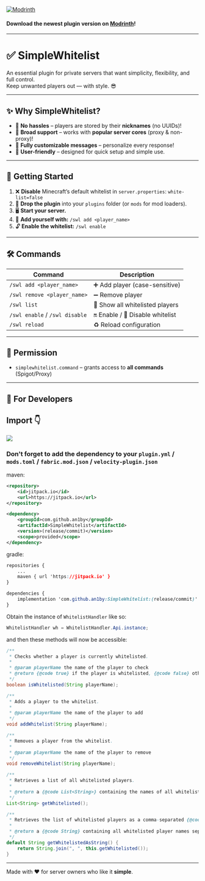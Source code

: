 <a href='https://modrinth.com/plugin/simplewhitelist' target="_blank"><img alt='Modrinth' src='https://img.shields.io/modrinth/dt/mGVcEBwo?style=for-the-badge&logo=modrinth&label=Modrinth&labelColor=black&color=0037FF'/></a>

#### Download the newest plugin version on [Modrinth](https://modrinth.com/plugin/simplewhitelist)!

---

# ✅ SimpleWhitelist

An essential plugin for private servers that want simplicity, flexibility, and full control.  
Keep unwanted players out — with style. 😎

---

## ✨ Why SimpleWhitelist?

- 🚫 **No hassles** – players are stored by their **nicknames** (no UUIDs)!
- 🔌 **Broad support** – works with **popular server cores** (proxy & non-proxy)!
- 🎨 **Fully customizable messages** – personalize every response!
- 🧠 **User-friendly** – designed for quick setup and simple use.

---

## 🚀 Getting Started

1. ❌ **Disable** Minecraft’s default whitelist in `server.properties`: `white-list=false`
2. 📁 **Drop the plugin** into your `plugins` folder (or `mods` for mod loaders).
3. 🖥️ **Start your server.**
4. 👤 **Add yourself with:** `/swl add <player_name>`
5. 🔓 **Enable the whitelist:** `/swl enable`


---

## 🛠️ Commands

| Command                          | Description                        |
|----------------------------------|------------------------------------|
| `/swl add <player_name>`         | ➕ Add player (case-sensitive)     |
| `/swl remove <player_name>`      | ➖ Remove player                   |
| `/swl list`                      | 📜 Show all whitelisted players   |
| `/swl enable` / `/swl disable`   | 🔛 Enable / 🔴 Disable whitelist  |
| `/swl reload`                    | ♻️ Reload configuration           |

---

## 🔐 Permission

- `simplewhitelist.command` – grants access to **all commands** (Spigot/Proxy)

---

## 🔧 For Developers

## Import 👇
[![](https://jitpack.io/v/an1by/SimpleWhitelist.svg)](https://jitpack.io/#an1by/SimpleWhitelist)


### Don't forget to add the dependency to your `plugin.yml` / `mods.toml` / `fabric.mod.json` / `velocity-plugin.json`

maven:
```xml
<repository>
	<id>jitpack.io</id>
	<url>https://jitpack.io</url>
</repository>
```
```xml
<dependency>
    <groupId>com.github.an1by</groupId>
    <artifactId>SimpleWhitelist</artifactId>
	<version>(release/commit)</version>
	<scope>provided</scope>
</dependency>
```
gradle:
```css
repositories {
	...
	maven { url 'https://jitpack.io' }
}
```
```css
dependencies {
	implementation 'com.github.an1by:SimpleWhitelist:(release/commit)'
}
```


Obtain the instance of `WhitelistHandler` like so:

```java
WhitelistHandler wh = WhitelistHandler.Api.instance;
```
and then these methods will now be accessible:
```java
/**
 * Checks whether a player is currently whitelisted.
 *
 * @param playerName the name of the player to check
 * @return {@code true} if the player is whitelisted, {@code false} otherwise
 */
boolean isWhitelisted(String playerName);

/**
 * Adds a player to the whitelist.
 *
 * @param playerName the name of the player to add
 */
void addWhitelist(String playerName);

/**
 * Removes a player from the whitelist.
 *
 * @param playerName the name of the player to remove
 */
void removeWhitelist(String playerName);

/**
 * Retrieves a list of all whitelisted players.
 *
 * @return a {@code List<String>} containing the names of all whitelisted players
 */
List<String> getWhitelisted();

/**
 * Retrieves the list of whitelisted players as a comma-separated {@code String}.
 *
 * @return a {@code String} containing all whitelisted player names separated by commas
 */
default String getWhitelistedAsString() {
    return String.join(", ", this.getWhitelisted());
}
```

---

Made with ❤️ for server owners who like it **simple**.